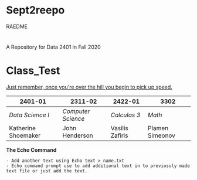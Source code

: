 # Sept2reepo
 RAEDME
#
A Repository for Data 2401 in Fall 2020

# Class_Test

[Just remember, once you're over the hill you begin to pick up speed.](https://www.brainyquote.com/quotes/arthur_schopenhauer_119081)

|**2401-01**        |  **2311-02**         | **2422-01** | **3302**      |
|-------------------|----------------------|-------------|---------------|
| *Data Science I*  | *Computer Science*   | *Calculas 3*      |      *Math*   | 
|Katherine Shoemaker| John Henderson | Vasilis Zafiris | Plamen Simeonov |


**The Echo Command** 

```
- Add another text using Echo text > name.txt
- Echo command prompt use to add additional text in to previosuly made text file or just add the text.

```

